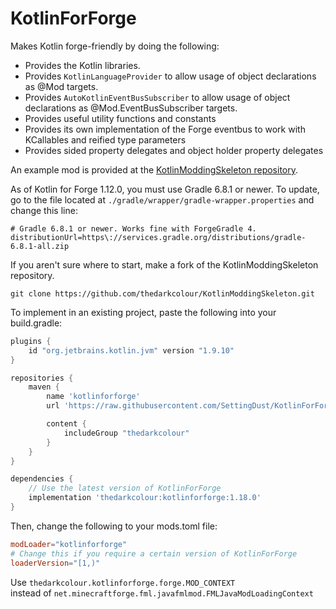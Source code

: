 # KotlinForForge
Makes Kotlin forge-friendly by doing the following:
- Provides the Kotlin libraries.
- Provides `KotlinLanguageProvider` to allow usage of object declarations as @Mod targets.
- Provides `AutoKotlinEventBusSubscriber` to allow usage of object declarations as @Mod.EventBusSubscriber targets.
- Provides useful utility functions and constants
- Provides its own implementation of the Forge eventbus to work with KCallables and reified type parameters
- Provides sided property delegates and object holder property delegates

An example mod is provided at the [KotlinModdingSkeleton repository](https://github.com/thedarkcolour/KotlinModdingSkeleton).

As of Kotlin for Forge 1.12.0, you must use Gradle 6.8.1 or newer. To update,
go to the file located at `./gradle/wrapper/gradle-wrapper.properties` and change this line:
```properties
# Gradle 6.8.1 or newer. Works fine with ForgeGradle 4.
distributionUrl=https\://services.gradle.org/distributions/gradle-6.8.1-all.zip
```

If you aren't sure where to start, make a fork of the KotlinModdingSkeleton repository.
```git
git clone https://github.com/thedarkcolour/KotlinModdingSkeleton.git
```

To implement in an existing project, paste the following into your build.gradle:
```groovy
plugins {
    id "org.jetbrains.kotlin.jvm" version "1.9.10"
}

repositories {
    maven {
        name 'kotlinforforge'
        url 'https://raw.githubusercontent.com/SettingDust/KotlinForForge/1.x/maven/'

        content {
            includeGroup "thedarkcolour"
        }
    }
}

dependencies {
    // Use the latest version of KotlinForForge
    implementation 'thedarkcolour:kotlinforforge:1.18.0'
}
```
Then, change the following to your mods.toml file:
```toml
modLoader="kotlinforforge"
# Change this if you require a certain version of KotlinForForge
loaderVersion="[1,)"
```

Use
```thedarkcolour.kotlinforforge.forge.MOD_CONTEXT```              
instead of ```net.minecraftforge.fml.javafmlmod.FMLJavaModLoadingContext```
